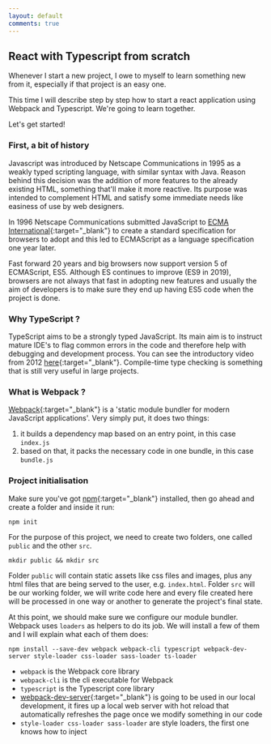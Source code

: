 ```yaml
---
layout: default
comments: true
---
```


## React with Typescript from scratch

Whenever I start a new project, I owe to myself to learn something new from it, especially if that project is an easy 
one. 

This time I will describe step by step how to start a react application using Webpack and Typescript. We're 
going to learn together.

Let's get started!

### First, a bit of history
Javascript was introduced by Netscape Communications in 1995 as a weakly typed scripting language, with similar syntax
with Java. Reason behind this decision was the addition of more features to the already existing HTML, something that'll 
make it more reactive. Its purpose was intended to complement HTML and satisfy some immediate needs like easiness of use
by web designers.

In 1996 Netscape Communications submitted JavaScript to 
[ECMA International](https://en.wikipedia.org/wiki/Ecma_International){:target="_blank"} to create a standard specification
for browsers to adopt and this led to ECMAScript as a language specification one year later.

Fast forward 20 years and big browsers now support version 5 of ECMAScript, ES5. Although ES continues to improve (ES9 
in 2019), browsers are not always that fast in adopting new features and usually the aim of developers is to make sure 
they end up having ES5 code when the project is done. 

### Why TypeScript ?
TypeScript aims to be a strongly typed JavaScript. Its main aim is to instruct mature IDE's to flag common errors in 
the code and therefore help with debugging and development process. You can see the introductory video from 2012 
[here](https://channel9.msdn.com/posts/Anders-Hejlsberg-Introducing-TypeScript){:target="_blank"}. Compile-time type 
checking is something that is still very useful in large projects. 

### What is Webpack ?
[Webpack](https://webpack.js.org/){:target="_blank"} is a 'static module bundler for modern JavaScript applications'. 
Very simply put, it does two things: 
 1. it builds a dependency map based on an entry point, in this case `index.js`
 2. based on that, it packs the necessary code in one bundle, in this case `bundle.js`

### Project initialisation
Make sure you've got [npm](https://www.npmjs.com/get-npm){:target="_blank"} installed, then go ahead and create a 
folder and inside it run:
```$bash
npm init
```
For the purpose of this project, we need to create two folders, one called `public` and the other `src`. 
```$bash
mkdir public && mkdir src
```
Folder `public`
will contain static assets like css files and images, plus any html files that are being served to the user, e.g. 
`index.html`. Folder `src` will be our working folder, we will write code here and every file created here will be 
processed in one way or another to generate the project's final state.

At this point, we should make sure we configure our module bundler. Webpack uses `loaders` as helpers to do its job. 
We will install a few of them and I will explain what each of them does:
```
npm install --save-dev webpack webpack-cli typescript webpack-dev-server style-loader css-loader sass-loader ts-loader
```
- `webpack` is the Webpack core library
- `webpack-cli` is the cli executable for Webpack
- `typescript` is the Typescript core library
- [webpack-dev-server](https://webpack.js.org/configuration/dev-server/){:target="_blank"} is going to be used in our 
 local development, it fires up a local web server with hot reload that automatically refreshes the page once we modify 
 something in our code
- `style-loader css-loader sass-loader` are style loaders, the first one knows how to inject <style> tags in the DOM,
 second one allows us to import css files in the code like we do with any other JS file, the third one is like the second 
 one but with sass / scss files
- `ts-loader` allows Webpack to understand and map / pack .ts or .tsx files written with Typescript
 
 What else do we want ? We want React and Typescript:
```
npm install --save react react-dom @types/react @types/react-dom 
```
- `react` is the core React library
- `react-dom` allows us to hook react into our DOM and contains methods like `render()`
- `@types` packages are in fact declaration files; Typescript uses those to understand the structure of a given library 
 codebase, in this case the react packages; usually their extensions are '.d.ts' and they also help in not misusing or 
 misunderstanding libraries and IDE auto completion; as a general rule, if you're using a certain npm package and that 
 package doesn't have the declarations already, `@types/package-name` should be the other thing you need
 
At this point I think we've got all we need. Let's configure our project.
 
### Project configuration
 
I'm going to split this section in 3 parts: Typescript configuration, Webpack configuration and NPM configuration.
 
#### Typescript configuration
Typescript reads its configuration from a file called `tsconfig.json`. Below is a simple config, enough to start a project,
but if you're curious you can see all options [here](https://www.typescriptlang.org/docs/handbook/compiler-options.html){:target="_blank"}.
```json
{
  "compilerOptions": {
    "outDir": "./dist/",
    "module": "es6",
    "target": "es5",
    "jsx": "react",
    "strict": true,
    "allowSyntheticDefaultImports": true
  },
  "include": [
    "./src/**/*"
  ],
  "exclude": [
    "./node_modules"
  ]
}
```
In big lines, the configuration file tells TypeScript the following: 
* everything that gets compiled, needs to be saved in 'outDir'
* expect modules to be written using ES6
* target compilation output to be compatible with ES5
* expect react templating system in .tsx files ([find out more](https://www.typescriptlang.org/docs/handbook/jsx.html){:target="_blank"})
* enable all strict type checking options in the code
* compile all that it finds in ./src folder
* exclude ./node_modules from compilation

#### Webpack configuration
Webpack configuration file is `webpack.conf.js`, let's create this file and add the following code:
```javascript
module.exports =(env) => {
 return require(`./webpack.${env}.js`)
}
```
What the above code does is read the --env cli parameter from webpack and require the necessary files based on it.
For example, if we run `webpack --env dev` then it'll include `webpack.dev.js` configuration file. Reason we do this is,
based on the environment we run the project on, we will have different bundling configuration files that will instruct 
webpack to do different things.

Webpack DEV configuration looks like this:
```javascript
const path = require("path");
const webpack = require("webpack");

module.exports = {
    entry: "./src/index.tsx",
    mode: "development",
    module: {
        rules: [
            {
                test: /\.(ts|tsx)$/,
                use: 'ts-loader',
                exclude: /(node_modules)/
            },
            {
                test:/\.(s*)css$/,
                use:['style-loader','css-loader', 'sass-loader']
            }
        ]
    },
    resolve: { extensions: [".tsx", ".ts"] },
    output: {
        path: path.resolve(__dirname, "dist/"),
        publicPath: "/dist/",
        filename: "bundle.js"
    },
    devServer: {
        contentBase: path.join(__dirname, "public/"),
        port: 3000,
        publicPath: "http://localhost:3000/dist/",
        hot: true
    },
    plugins: [
        new webpack.HotModuleReplacementPlugin()
    ]
};
```
In big lines, it does the following:
* reads `index.tsx` as an entry script to build the dependency map
* uses `ts-loader` for transpiling (some kind of a fancy word for source-to-source compiling) all ts and tsx files
* uses `style-loader, css-loader, sass-loader` for css, scss imports
* outputs the bundle in `/dist/bundle.js` file that we will include in out `index.html`
* configures the webpack-dev-server to find `index.html` inside `public` folder and hot reload every change it detects
in the code files



